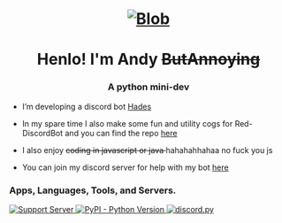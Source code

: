 <h1 align="center">
  <a href="https://github.com/AndyButAnnoying/AndyCogs"><img src="https://cdn.discordapp.com/icons/321845546534830085/a_650fa1ce364722e61d08b2d7280dc18f.jpg" alt="Blob"></a>
</h1>
<h1 align="center">Henlo! I'm Andy <strike> ButAnnoying </strike></h1>
<h3 align="center">A python mini-dev</h3>

- I’m developing a discord bot [Hades](https://discord.com/oauth2/authorize?client_id=760182060542984203&scope=bot&permissions=940043318)

- In my spare time I also make some fun and utility cogs for Red-DiscordBot and you can find the repo [here](https://github.com/AndyButAnnoying/AndyCogs)

- I also enjoy <strike> coding in javascript or java </strike> hahahahhahaa no fuck you js

- You can join my discord server for help with my bot [here](https://discord.gg/nVcZQt7mqk)
 
 <h3 align="left"> Apps, Languages, Tools, and Servers.</h3>
 <p align="left">
  <a href="https://discord.gg/nVcZQt7mqk">
    <img src="https://discordapp.com/api/guilds/779170711305715764/widget.png?style=shield" alt="Support Server">
  </a>
  <a href="https://www.python.org/downloads/">
    <img alt="PyPI - Python Version" src="https://img.shields.io/pypi/pyversions/Red-Discordbot">
  </a>
  <a href="https://github.com/Rapptz/discord.py/">
     <img src="https://img.shields.io/badge/discord-py-blue.svg" alt="discord.py">
  </a>
</p>

